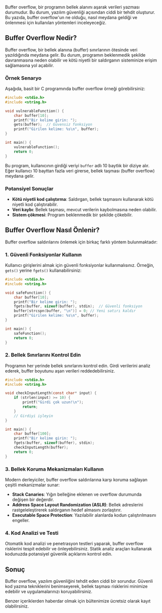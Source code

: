 Buffer overflow, bir programın bellek alanını aşarak verileri yazması durumudur. Bu durum, yazılım güvenliği açısından ciddi bir tehdit oluşturur. Bu yazıda, buffer overflow'un ne olduğu, nasıl meydana geldiği ve önlenmesi için kullanılan yöntemleri inceleyeceğiz.

## Buffer Overflow Nedir?

Buffer overflow, bir bellek alanına (buffer) sınırlarının ötesinde veri yazıldığında meydana gelir. Bu durum, programın beklenmedik şekilde davranmasına neden olabilir ve kötü niyetli bir saldırganın sisteminize erişim sağlamasına yol açabilir.

### Örnek Senaryo

Aşağıda, basit bir C programında buffer overflow örneği görebilirsiniz:

```c
#include <stdio.h>
#include <string.h>

void vulnerableFunction() {
    char buffer[10];
    printf("Bir kelime girin: ");
    gets(buffer);  // Güvensiz fonksiyon
    printf("Girilen kelime: %s\n", buffer);
}

int main() {
    vulnerableFunction();
    return 0;
}
```

Bu program, kullanıcının girdiği veriyi `buffer` adlı 10 baytlık bir diziye alır. Eğer kullanıcı 10 bayttan fazla veri girerse, bellek taşması (buffer overflow) meydana gelir.

### Potansiyel Sonuçlar

- **Kötü niyetli kod çalıştırma**: Saldırgan, bellek taşmasını kullanarak kötü niyetli kod çalıştırabilir.
- **Veri kaybı**: Bellek taşması, mevcut verilerin kaybolmasına neden olabilir.
- **Sistem çökmesi**: Program beklenmedik bir şekilde çökebilir.

## Buffer Overflow Nasıl Önlenir?

Buffer overflow saldırılarını önlemek için birkaç farklı yöntem bulunmaktadır:

### 1. Güvenli Fonksiyonlar Kullanın

Kullanıcı girişlerini almak için güvenli fonksiyonlar kullanmalısınız. Örneğin, `gets()` yerine `fgets()` kullanabilirsiniz:

```c
#include <stdio.h>
#include <string.h>

void safeFunction() {
    char buffer[10];
    printf("Bir kelime girin: ");
    fgets(buffer, sizeof(buffer), stdin);  // Güvenli fonksiyon
    buffer[strcspn(buffer, "\n")] = 0; // Yeni satırı kaldır
    printf("Girilen kelime: %s\n", buffer);
}

int main() {
    safeFunction();
    return 0;
}
```

### 2. Bellek Sınırlarını Kontrol Edin

Programın her yerinde bellek sınırlarını kontrol edin. Girdi verilerini analiz ederek, buffer boyutunu aşan verileri reddedebilirsiniz.

```c
#include <stdio.h>
#include <string.h>

void checkInputLength(const char* input) {
    if (strlen(input) >= 10) {
        printf("Girdi çok uzun!\n");
        return;
    }
    // Girdiyi işleyin
}

int main() {
    char buffer[100];
    printf("Bir kelime girin: ");
    fgets(buffer, sizeof(buffer), stdin);
    checkInputLength(buffer);
    return 0;
}
```

### 3. Bellek Koruma Mekanizmaları Kullanın

Modern derleyiciler, buffer overflow saldırılarına karşı koruma sağlayan çeşitli mekanizmalar sunar:

- **Stack Canaries**: Yığın belleğine eklenen ve overflow durumunda değişen bir değerdir.
- **Address Space Layout Randomization (ASLR)**: Bellek adreslerini rastgeleleştirerek saldırganın hedef almasını zorlaştırır.
- **Executable Space Protection**: Yazılabilir alanlarda kodun çalıştırılmasını engeller.

### 4. Kod Analizi ve Testi

Otomatik kod analizi ve penetrasyon testleri yaparak, buffer overflow risklerini tespit edebilir ve önleyebilirsiniz. Statik analiz araçları kullanarak kodunuzda potansiyel güvenlik açıklarını kontrol edin.

## Sonuç

Buffer overflow, yazılım güvenliğini tehdit eden ciddi bir sorundur. Güvenli kod yazma tekniklerini benimseyerek, bellek taşması risklerini minimize edebilir ve uygulamalarınızı koruyabilirsiniz.


Benzer içeriklerden haberdar olmak için bültenimize ücretsiz olarak kayıt olabilirsiniz.

